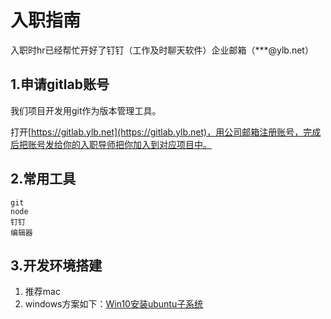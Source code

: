 # 入职指南

入职时hr已经帮忙开好了钉钉（工作及时聊天软件）企业邮箱（\*\*\*@ylb.net）

## 1.申请gitlab账号

我们项目开发用git作为版本管理工具。

打开[https://gitlab.ylb.net](https://gitlab.ylb.net)，用公司邮箱注册账号，完成后把账号发给你的入职导师把你加入到对应项目中。

## 2.常用工具

```asciidoc
git
node
钉钉
编辑器
```

## 3.开发环境搭建

1. 推荐mac
2. windows方案如下：[Win10安装ubuntu子系统](/tools/win10-ubuntu-gulp.md)



